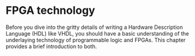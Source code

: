 # FPGA technology

Before you dive into the gritty details of writing a Hardware Description Language (HDL) like VHDL, you should have a basic understanding of the underlaying technology of programmable logic and FPGAs. This chapter provides a brief introduction to both.
